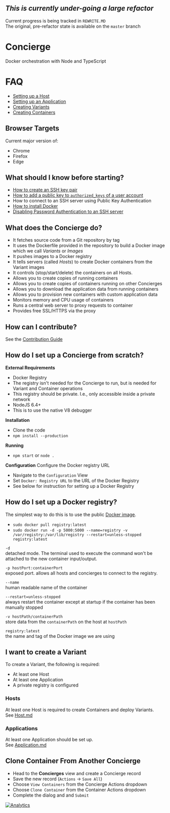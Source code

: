 ## _This is currently under-going a large refactor_
Current progress is being tracked in `REWRITE.MD`  
The original, pre-refactor state is available on the `master` branch

# Concierge

Docker orchestration with Node and TypeScript

# FAQ

- [Setting up a Host](./docs/host.md)
- [Setting up an Application](./docs/application.md)
- [Creating Variants](./docs/variant.md)
- [Creating Containers](./docs/container.md)

## Browser Targets
Current major version of:

- Chrome 
- Firefox
- Edge

## What should I know before starting?
- [How to create an SSH key pair](https://git-scm.com/book/en/v2/Git-on-the-Server-Generating-Your-SSH-Public-Key)
- [How to add a public key to `authorized_keys` of a user account](http://askubuntu.com/questions/46424/adding-ssh-keys-to-authorized-keys)
- How to connect to an SSH server using Public Key Authentication
- [How to install Docker](https://github.com/seikho/vim-config/blob/master/docker.sh)
- [Disabling Password Authentication to an SSH server](http://askubuntu.com/questions/435615/disable-password-authentication-in-ssh)

## What does the Concierge do?
- It fetches source code from a Git repository by tag
- It uses the Dockerfile provided in the repository to build a Docker image which we call *Variants* or *Images*
- It pushes images to a Docker registry
- It tells servers (called *Hosts*) to create Docker containers from the Variant images
- It controls (stop/start/delete) the containers on all Hosts.
- Allows you to create copies of running containers
- Allows you to create copies of containers running on other Concierges
- Allows you to download the application data from running containers
- Allows you to provision new containers with custom application data
- Monitors memory and CPU usage of containers
- Runs a central web server to proxy requests to container
- Provides free SSL/HTTPS via the proxy

## How can I contribute?      
See the [Contribution Guide](./CONTRIBUTING.md)

## How do I set up a Concierge from scratch?

**External Requirements**
- Docker Registry
 - The registry isn't needed for the Concierge to run, but is needed for Variant and Container operations
 - This registry should be private. I.e., only accessible inside a private network
- NodeJS 6.4+
 - This is to use the native V8 debugger

**Installation**
- Clone the code
- `npm install --production`

**Running**
- `npm start` or `node .`

**Configuration**
Configure the Docker registry URL
- Navigate to the `Configuration` View
- Set `Docker: Registry URL` to the URL of the Docker Registry
 - See below for instruction for setting up a Docker Registry

## How do I set up a Docker registry?
The simplest way to do this is to use the public [Docker image](https://hub.docker.com/_/registry/).
- `sudo docker pull registry:latest`
- `sudo docker run -d -p 5000:5000 --name=registry -v /var/registry:/var/lib/registry --restart=unless-stopped registry:latest`

`-d`  
detached mode. The terminal used to execute the command won't be attached to the new container input/output.

`-p hostPort:containerPort`  
exposed port. allows all hosts and concierges to connect to the registry.

`--name`  
human readable name of the container

`--restart=unless-stopped`  
always restart the container except at startup if the container has been manually stopped

`-v hostPath/containerPath`  
store data from the `containerPath` on the host at `hostPath`

`registry:latest`  
the name and tag of the Docker image we are using

## I want to create a Variant
To create a Variant, the following is required:
- At least one Host
- At least one Application
- A private registry is configured

### Hosts
At least one Host is required to create Containers and deploy Variants.  
See [Host.md](./docs/host.md)

### Applications
At least one Application should be set up.  
See  [Application.md](./docs/application.md)


## Clone Container From Another Concierge
- Head to the **Concierges** view and create a Concierge record
- Save the new record (`Actions` -> `Save All`)
- Choose `View Containers` from the Concierge Actions dropdown
- Choose `Clone Container` from the Container Actions dropdown
- Complete the dialog and and `Submit`

[![Analytics](https://ga-beacon.appspot.com/UA-61186849-1/node-concierge/readme)](https://github.com/paypac/node-concierge)